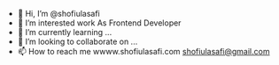 - 👋 Hi, I’m @shofiulasafi
- 👀 I’m interested work As  Frontend Developer
- 🌱 I’m currently learning ...
- 💞️ I’m looking to collaborate on ...
- 📫 How to reach me wwww.shofiulasafi.com
    shofiulasafi@gmail.com

<!---
shofiulasafi/shofiulasafi is a ✨ special ✨ repository because its `README.md` (this file) appears on your GitHub profile.
You can click the Preview link to take a look at your changes.
--->
